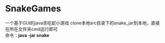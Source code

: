 # SnakeGames
一个基于GUI的java贪吃蛇小游戏
clone本地src目录下的snake_jar到本地，直接在所在文件夹cmd运行即可    
命令：**java -jar snake**

